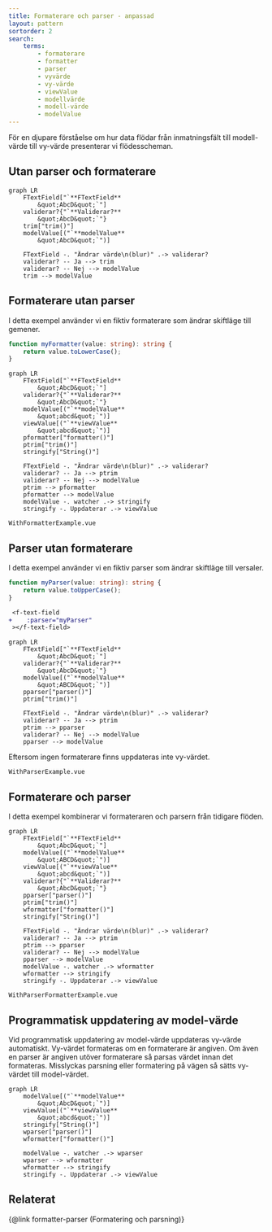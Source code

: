 ```yaml
---
title: Formaterare och parser - anpassad
layout: pattern
sortorder: 2
search:
    terms:
        - formaterare
        - formatter
        - parser
        - vyvärde
        - vy-värde
        - viewValue
        - modellvärde
        - modell-värde
        - modelValue
---
```


För en djupare förståelse om hur data flödar från inmatningsfält till modell-värde till vy-värde presenterar vi flödesscheman.

## Utan parser och formaterare

```mermaid
graph LR
	FTextField["`**FTextField**
	    &quot;AbcD&quot;`"]
    validerar?{"`**Validerar?**
	    &quot;AbcD&quot;`"}
    trim["trim()"]
    modelValue[("`**modelValue**
	    &quot;AbcD&quot;`")]

    FTextField -. "Ändrar värde\n(blur)" .-> validerar?
    validerar? -- Ja --> trim
    validerar? -- Nej --> modelValue
    trim --> modelValue
```

## Formaterare utan parser

I detta exempel använder vi en fiktiv formaterare som ändrar skiftläge till gemener.

```ts
function myFormatter(value: string): string {
    return value.toLowerCase();
}
```

```mermaid
graph LR
	FTextField["`**FTextField**
	    &quot;AbcD&quot;`"]
    validerar?{"`**Validerar?**
	    &quot;AbcD&quot;`"}
    modelValue[("`**modelValue**
	    &quot;abcd&quot;`")]
    viewValue[("`**viewValue**
	    &quot;abcd&quot;`")]
    pformatter["formatter()"]
    ptrim["trim()"]
    stringify["String()"]

    FTextField -. "Ändrar värde\n(blur)" .-> validerar?
    validerar? -- Ja --> ptrim
    validerar? -- Nej --> modelValue
    ptrim --> pformatter
    pformatter --> modelValue
    modelValue -. watcher .-> stringify
    stringify -. Uppdaterar .-> viewValue
```

```import nomarkup
WithFormatterExample.vue
```

## Parser utan formaterare

I detta exempel använder vi en fiktiv parser som ändrar skiftläge till versaler.

```ts
function myParser(value: string): string {
    return value.toUpperCase();
}
```

```diff
 <f-text-field
+    :parser="myParser"
 ></f-text-field>
```

```mermaid
graph LR
	FTextField["`**FTextField**
	    &quot;AbcD&quot;`"]
    validerar?{"`**Validerar?**
	    &quot;AbcD&quot;`"}
    modelValue[("`**modelValue**
	    &quot;ABCD&quot;`")]
    pparser["parser()"]
    ptrim["trim()"]

    FTextField -. "Ändrar värde\n(blur)" .-> validerar?
    validerar? -- Ja --> ptrim
    ptrim --> pparser
    validerar? -- Nej --> modelValue
    pparser --> modelValue
```

Eftersom ingen formaterare finns uppdateras inte vy-värdet.

```import nomarkup
WithParserExample.vue
```

## Formaterare och parser

I detta exempel kombinerar vi formateraren och parsern från tidigare flöden.

```mermaid
graph LR
	FTextField["`**FTextField**
	    &quot;AbcD&quot;`"]
    modelValue[("`**modelValue**
	    &quot;ABCD&quot;`")]
    viewValue[("`**viewValue**
	    &quot;abcd&quot;`")]
    validerar?{"`**Validerar?**
	    &quot;AbcD&quot;`"}
    pparser["parser()"]
    ptrim["trim()"]
    wformatter["formatter()"]
    stringify["String()"]

    FTextField -. "Ändrar värde\n(blur)" .-> validerar?
    validerar? -- Ja --> ptrim
    ptrim --> pparser
    validerar? -- Nej --> modelValue
    pparser --> modelValue
    modelValue -. watcher .-> wformatter
    wformatter --> stringify
    stringify -. Uppdaterar .-> viewValue
```

```import nomarkup
WithParserFormatterExample.vue
```

## Programmatisk uppdatering av model-värde

Vid programmatisk uppdatering av model-värde uppdateras vy-värde automatiskt.
Vy-värdet formateras om en formaterare är angiven.
Om även en parser är angiven utöver formaterare så parsas värdet innan det formateras.
Misslyckas parsning eller formatering på vägen så sätts vy-värdet till model-värdet.

```mermaid
graph LR
    modelValue[("`**modelValue**
	    &quot;AbcD&quot;`")]
    viewValue[("`**viewValue**
	    &quot;abcd&quot;`")]
    stringify["String()"]
    wparser["parser()"]
    wformatter["formatter()"]

    modelValue -. watcher .-> wparser
    wparser --> wformatter
    wformatter --> stringify
    stringify -. Uppdaterar .-> viewValue
```

## Relaterat

{@link formatter-parser (Formatering och parsning)}
